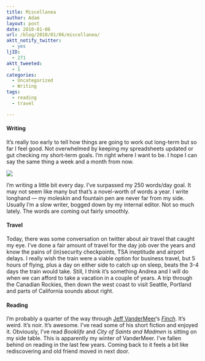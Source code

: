 ```yaml
---
title: Miscellanea
author: Adam
layout: post
date: 2010-01-06
url: /blog/2010/01/06/miscellanea/
aktt_notify_twitter:
  - yes
ljID:
  - 271
aktt_tweeted:
  - 1
categories:
  - Uncategorized
  - Writing
tags:
  - reading
  - travel

---
```

#### Writing

It&#8217;s really too early to tell how things are going to work out long-term but so far I feel good. Not overwhelmed by keeping my spreadsheets updated or gut checking my short-term goals. I&#8217;m right where I want to be. I hope I can say the same thing a week and a month from now.

_![](1)_

I&#8217;m writing a little bit every day. I&#8217;ve surpassed my 250 words/day goal. It may not seem like many but that&#8217;s a novel-worth of words a year. I write longhand &#8212; my moleskin and fountain pen are never far from my side. Usually I&#8217;m a slow writer, bogged down by my internal editor. Not so much lately. The words are coming out fairly smoothly.

#### Travel

Today, there was some conversation on twitter about air travel that caught my eye. I&#8217;ve done a fair amount of travel for the day job over the years and know the pains of (in)security checkpoints, TSA ineptitude and airport delays. I really wish the train were a viable option for business travel, but 5 hours of flying, plus a day on either side to catch up on sleep, beats the 3-4 days the train would take. Still, I think it&#8217;s something Andrea and I will do when we can afford to take a vacation in a couple of years. A trip through the Canadian Rockies, then down the west coast to visit Seattle, Portland and parts of California sounds about right.

#### Reading

I&#8217;m probably a quarter of the way through [Jeff VanderMeer](2)&#8216;s _[Finch](3)_. It&#8217;s weird. It&#8217;s noir. It&#8217;s awesome. I&#8217;ve read some of his short fiction and enjoyed it. Obviously, I&#8217;ve read _Booklife_ and _City of Saints and Madmen_ is sitting on my side table. This is apparently my winter of VanderMeer. I&#8217;ve fallen behind on reading in the last few years. Coming back to it feels a bit like rediscovering and old friend moved in next door.

 [1]: https://spreadsheets.google.com/a/adamisrael.com/oimg?key=0An4iStovI1s4dHpKOXRGR0ZTczRwdTFnd3F0ell3WkE&oid=2&v=1262763395431
 [2]: http://www.jeffvandermeer.com/
 [3]: http://www.goodreads.com/book/show/6582496-finch
